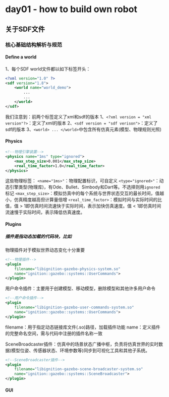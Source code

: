 # day01 - how to build own robot

## 关于SDF文件
### 核心基础结构解析与规范

#### Define a world
1、每个SDF world文件都以如下标签开头：
```xml
<?xml version="1.0" ?>
<sdf version="1.8">
    <world name="world_demo">
        ...
        ...
    </world>
</sdf>
```
我们注意到：前两个标签定义了xml和sdf的版本
1、`<?xml version = "xml version"?>`：定义了xml的版本
2、`<sdf version = "sdf verison">`：定义了sdf的版本
3、`<world> ... </world>`中包含所有仿真元素(模型、物理规则光照)

#### Physics
```xml
<!--物理引擎装置-->
<physics name="1ms" type="ignored">
    <max_step_size>0.001</max_step_size>
    <real_time_factor>1.0</real_time_factor>
</physics>
```
这些物理标签：
    `<name="1ms>"`：物理配置标识，可自定义
    `<type="ignored>"`：动态引擎类型(物理库)，有Ode、Bullet、Simbody和Dart等。不选择则用`ignored`标记
    `<max_step_size>`：模拟仿真中的每个系统与世界状态交互的最长时间，值越小，仿真精度越高但计算量倍增
    `<real_time_factor>`：模拟时间与实际时间的比值，值 > 1即仿真时间流速快于实际时间，表示加快仿真速度。值 < 1即仿真时间流速慢于实际时间，表示降低仿真速度。

#### Plugins
##### 插件是指动态加载的代码块，比如
物理插件对于模拟世界动态变化十分重要
```xml
<!--物理插件-->
<plugin
    filename="libignition-gazebo-physics-system.so"
    name="ignition::gazebo::systems::UserCommands">
</plugin>
```

用户命令插件：主要用于创建模型、移动模型，删除模型和其他许多用户命令
```xml
<!--用户命令插件-->
<plugin
    filename="libignition-gazebo-user-commands-system.so"
    name="ignition::gazebo::systems::UserCommands">
</plugin>
```
filename：用于指定动态链接库文件(.so)路径，加载插件功能
name：定义插件的完整命名空间，需与代码中注册的插件名称一致

SceneBroadcaster插件：仿真中的场景状态广播中枢，负责将仿真世界的实时数据(模型位姿、传感器状态、环境参数等)同步到可视化工具和其他子系统。
```xml
<!--SceneBroadcaster插件-->
<plugin
    filename="libignition-gazebo-scene-broadcaster-system.so"
    name="ignition::gazebo::systems::SceneBroadcaster">
</plugin>
```

#### GUI

